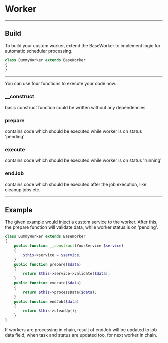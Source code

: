 # Worker

***

## Build

To build your custom worker, extend the BaseWorker to implement logic for automatic scheduler processing.

```php
class DummyWorker extends BaseWorker
{
}
```

***

You can use four functions to execute your code now. 

### __construct

basic construct function could be written without any dependencies

### prepare

contains code which should be executed while worker is on status 'pending'

### execute

contains code which should be executed while worker is on status 'running'

### endJob

contains code which should be executed after the job execution, like cleanup jobs etc.

***

## Example

The given example would inject a custom service to the worker. After this, the prepare function will validate data, while worker status is on 'pending'.

```php
class DummyWorker extends BaseWorker
{
    public function __construct(YourService $service)
    {
        $this->service = $service;
    }
    public function prepare($data)
    {
        return $this->service->validate($data);
    }
    public function execute($data)
    {
        return $this->processData($data);
    }
    public function endJob($data)
    {
        return $this->cleanUp();
    }
}
```

If workers are processing in chain, result of endJob will be updated to job data field, when task and status are updated too, for next worker in chain.
